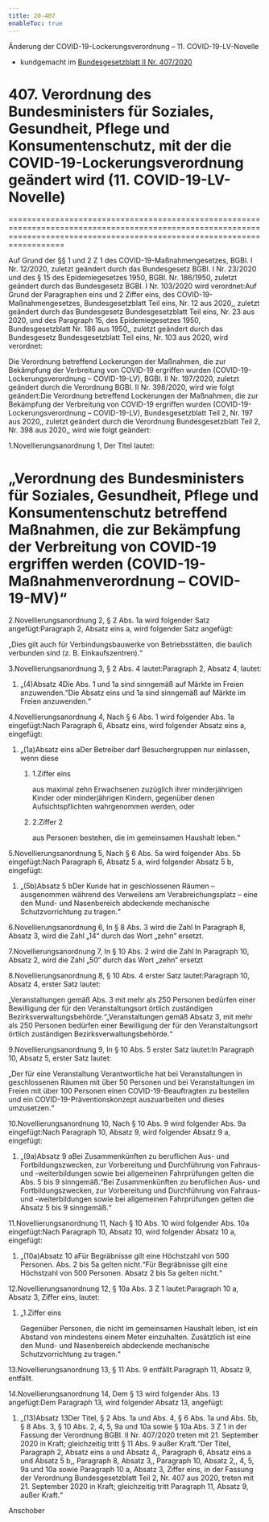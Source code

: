 ```yaml
---
title: 20-407
enableToc: true
---
```


Änderung der COVID-19-Lockerungsverordnung – 11. COVID-19-LV-Novelle

* kundgemacht im [Bundesgesetzblatt II Nr. 407/2020](https://www.ris.bka.gv.at/eli/bgbl/II/2020/407)

# 407\. Verordnung des Bundesministers für Soziales, Gesundheit, Pflege und Konsumentenschutz, mit der die COVID-19-Lockerungsverordnung geändert wird (11. COVID-19-LV-Novelle)
==============================================================================================================================================================================

Auf Grund der §§ 1 und 2 Z 1 des COVID-19-Maßnahmengesetzes, BGBl. I Nr. 12/2020, zuletzt geändert durch das Bundesgesetz BGBl. I Nr. 23/2020 und des § 15 des Epidemiegesetzes 1950, BGBl. Nr. 186/1950, zuletzt geändert durch das Bundesgesetz BGBl. I Nr. 103/2020 wird verordnet:Auf Grund der Paragraphen eins und 2 Ziffer eins, des COVID-19-Maßnahmengesetzes, Bundesgesetzblatt Teil eins, Nr. 12 aus 2020,, zuletzt geändert durch das Bundesgesetz Bundesgesetzblatt Teil eins, Nr. 23 aus 2020, und des Paragraph 15, des Epidemiegesetzes 1950, Bundesgesetzblatt Nr. 186 aus 1950,, zuletzt geändert durch das Bundesgesetz Bundesgesetzblatt Teil eins, Nr. 103 aus 2020, wird verordnet:

Die Verordnung betreffend Lockerungen der Maßnahmen, die zur Bekämpfung der Verbreitung von COVID-19 ergriffen wurden (COVID-19-Lockerungsverordnung – COVID-19-LV), BGBl. II Nr. 197/2020, zuletzt geändert durch die Verordnung BGBl. II Nr. 398/2020, wird wie folgt geändert:Die Verordnung betreffend Lockerungen der Maßnahmen, die zur Bekämpfung der Verbreitung von COVID-19 ergriffen wurden (COVID-19-Lockerungsverordnung – COVID-19-LV), Bundesgesetzblatt Teil 2, Nr. 197 aus 2020,, zuletzt geändert durch die Verordnung Bundesgesetzblatt Teil 2, Nr. 398 aus 2020,, wird wie folgt geändert:

1.Novellierungsanordnung 1, Der Titel lautet:

„Verordnung des Bundesministers für Soziales, Gesundheit, Pflege und Konsumentenschutz betreffend Maßnahmen, die zur Bekämpfung der Verbreitung von COVID-19 ergriffen werden (COVID-19-Maßnahmenverordnung – COVID-19-MV)“
===========================================================================================================================================================================================================================

2.Novellierungsanordnung 2, § 2 Abs. 1a wird folgender Satz angefügt:Paragraph 2, Absatz eins a, wird folgender Satz angefügt:

„Dies gilt auch für Verbindungsbauwerke von Betriebsstätten, die baulich verbunden sind (z. B. Einkaufszentren).“

3.Novellierungsanordnung 3, § 2 Abs. 4 lautet:Paragraph 2, Absatz 4, lautet:

1.  „(4)Absatz 4Die Abs. 1 und 1a sind sinngemäß auf Märkte im Freien anzuwenden.“Die Absatz eins und 1a sind sinngemäß auf Märkte im Freien anzuwenden.“
    

4.Novellierungsanordnung 4, Nach § 6 Abs. 1 wird folgender Abs. 1a eingefügt:Nach Paragraph 6, Absatz eins, wird folgender Absatz eins a, eingefügt:

1.  „(1a)Absatz eins aDer Betreiber darf Besuchergruppen nur einlassen, wenn diese
    
    1.  1.Ziffer eins
        
        aus maximal zehn Erwachsenen zuzüglich ihrer minderjährigen Kinder oder minderjährigen Kindern, gegenüber denen Aufsichtspflichten wahrgenommen werden, oder
        
    2.  2.Ziffer 2
        
        aus Personen bestehen, die im gemeinsamen Haushalt leben.“
        
    

5.Novellierungsanordnung 5, Nach § 6 Abs. 5a wird folgender Abs. 5b eingefügt:Nach Paragraph 6, Absatz 5 a, wird folgender Absatz 5 b, eingefügt:

1.  „(5b)Absatz 5 bDer Kunde hat in geschlossenen Räumen – ausgenommen während des Verweilens am Verabreichungsplatz – eine den Mund- und Nasenbereich abdeckende mechanische Schutzvorrichtung zu tragen.“
    

6.Novellierungsanordnung 6, In § 8 Abs. 3 wird die Zahl In Paragraph 8, Absatz 3, wird die Zahl „14“ durch das Wort „zehn“ ersetzt.

7.Novellierungsanordnung 7, In § 10 Abs. 2 wird die Zahl In Paragraph 10, Absatz 2, wird die Zahl „50“ durch das Wort „zehn“ ersetzt

8.Novellierungsanordnung 8, § 10 Abs. 4 erster Satz lautet:Paragraph 10, Absatz 4, erster Satz lautet:

„Veranstaltungen gemäß Abs. 3 mit mehr als 250 Personen bedürfen einer Bewilligung der für den Veranstaltungsort örtlich zuständigen Bezirksverwaltungsbehörde.“„Veranstaltungen gemäß Absatz 3, mit mehr als 250 Personen bedürfen einer Bewilligung der für den Veranstaltungsort örtlich zuständigen Bezirksverwaltungsbehörde.“

9.Novellierungsanordnung 9, In § 10 Abs. 5 erster Satz lautet:In Paragraph 10, Absatz 5, erster Satz lautet:

„Der für eine Veranstaltung Verantwortliche hat bei Veranstaltungen in geschlossenen Räumen mit über 50 Personen und bei Veranstaltungen im Freien mit über 100 Personen einen COVID-19-Beauftragten zu bestellen und ein COVID-19-Präventionskonzept auszuarbeiten und dieses umzusetzen.“

10.Novellierungsanordnung 10, Nach § 10 Abs. 9 wird folgender Abs. 9a eingefügt:Nach Paragraph 10, Absatz 9, wird folgender Absatz 9 a, eingefügt:

1.  „(9a)Absatz 9 aBei Zusammenkünften zu beruflichen Aus- und Fortbildungszwecken, zur Vorbereitung und Durchführung von Fahraus- und -weiterbildungen sowie bei allgemeinen Fahrprüfungen gelten die Abs. 5 bis 9 sinngemäß.“Bei Zusammenkünften zu beruflichen Aus- und Fortbildungszwecken, zur Vorbereitung und Durchführung von Fahraus- und -weiterbildungen sowie bei allgemeinen Fahrprüfungen gelten die Absatz 5 bis 9 sinngemäß.“
    

11.Novellierungsanordnung 11, Nach § 10 Abs. 10 wird folgender Abs. 10a eingefügt:Nach Paragraph 10, Absatz 10, wird folgender Absatz 10 a, eingefügt:

1.  „(10a)Absatz 10 aFür Begräbnisse gilt eine Höchstzahl von 500 Personen. Abs. 2 bis 5a gelten nicht.“Für Begräbnisse gilt eine Höchstzahl von 500 Personen. Absatz 2 bis 5a gelten nicht.“
    

12.Novellierungsanordnung 12, § 10a Abs. 3 Z 1 lautet:Paragraph 10 a, Absatz 3, Ziffer eins, lautet:

1.  „1.Ziffer eins
    
    Gegenüber Personen, die nicht im gemeinsamen Haushalt leben, ist ein Abstand von mindestens einem Meter einzuhalten. Zusätzlich ist eine den Mund- und Nasenbereich abdeckende mechanische Schutzvorrichtung zu tragen.“
    

13.Novellierungsanordnung 13, § 11 Abs. 9 entfällt.Paragraph 11, Absatz 9, entfällt.

14.Novellierungsanordnung 14, Dem § 13 wird folgender Abs. 13 angefügt:Dem Paragraph 13, wird folgender Absatz 13, angefügt:

1.  „(13)Absatz 13Der Titel, § 2 Abs. 1a und Abs. 4, § 6 Abs. 1a und Abs. 5b, § 8 Abs. 3, § 10 Abs. 2, 4, 5, 9a und 10a sowie § 10a Abs. 3 Z 1 in der Fassung der Verordnung BGBl. II Nr. 407/2020 treten mit 21. September 2020 in Kraft; gleichzeitig tritt § 11 Abs. 9 außer Kraft.“Der Titel, Paragraph 2, Absatz eins a und Absatz 4,, Paragraph 6, Absatz eins a und Absatz 5 b,, Paragraph 8, Absatz 3,, Paragraph 10, Absatz 2,, 4, 5, 9a und 10a sowie Paragraph 10 a, Absatz 3, Ziffer eins, in der Fassung der Verordnung Bundesgesetzblatt Teil 2, Nr. 407 aus 2020, treten mit 21. September 2020 in Kraft; gleichzeitig tritt Paragraph 11, Absatz 9, außer Kraft.“
    

Anschober
